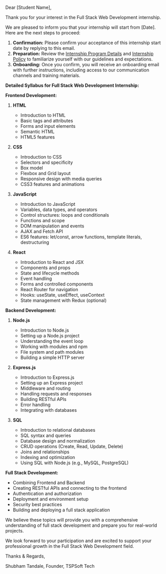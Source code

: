 Dear [Student Name],

Thank you for your interest in the Full Stack Web Development internship.

We are pleased to inform you that your internship will start from [Date]. Here are the next steps to proceed:

1. **Confirmation:** Please confirm your acceptance of this internship start date by replying to this email.
2. **Preparation:** Review the [Internship Program Details](https://tspsoft.tech/internship) and [Internship Policy](https://tspsoft.tech/internship-policy) to familiarize yourself with our guidelines and expectations.
3. **Onboarding:** Once you confirm, you will receive an onboarding email with further instructions, including access to our communication channels and training materials.

**Detailed Syllabus for Full Stack Web Development Internship:**

**Frontend Development:**

1. **HTML**
   - Introduction to HTML
   - Basic tags and attributes
   - Forms and input elements
   - Semantic HTML
   - HTML5 features

2. **CSS**
   - Introduction to CSS
   - Selectors and specificity
   - Box model
   - Flexbox and Grid layout
   - Responsive design with media queries
   - CSS3 features and animations

3. **JavaScript**
   - Introduction to JavaScript
   - Variables, data types, and operators
   - Control structures: loops and conditionals
   - Functions and scope
   - DOM manipulation and events
   - AJAX and Fetch API
   - ES6 features: let/const, arrow functions, template literals, destructuring

4. **React**
   - Introduction to React and JSX
   - Components and props
   - State and lifecycle methods
   - Event handling
   - Forms and controlled components
   - React Router for navigation
   - Hooks: useState, useEffect, useContext
   - State management with Redux (optional)

**Backend Development:**

1. **Node.js**
   - Introduction to Node.js
   - Setting up a Node.js project
   - Understanding the event loop
   - Working with modules and npm
   - File system and path modules
   - Building a simple HTTP server

2. **Express.js**
   - Introduction to Express.js
   - Setting up an Express project
   - Middleware and routing
   - Handling requests and responses
   - Building RESTful APIs
   - Error handling
   - Integrating with databases

3. **SQL**
   - Introduction to relational databases
   - SQL syntax and queries
   - Database design and normalization
   - CRUD operations (Create, Read, Update, Delete)
   - Joins and relationships
   - Indexing and optimization
   - Using SQL with Node.js (e.g., MySQL, PostgreSQL)

**Full Stack Development:**
- Combining Frontend and Backend
- Creating RESTful APIs and connecting to the frontend
- Authentication and authorization
- Deployment and environment setup
- Security best practices
- Building and deploying a full stack application

We believe these topics will provide you with a comprehensive understanding of full stack development and prepare you for real-world projects.

We look forward to your participation and are excited to support your professional growth in the Full Stack Web Development field.

Thanks & Regards,

Shubham Tandale,
Founder,
TSPSoft Tech